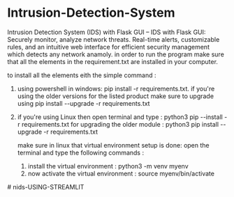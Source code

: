 # Intrusion-Detection-System
Intrusion Detection System (IDS) with Flask GUI – IDS with Flask GUI: Securely monitor, analyze network threats. Real-time alerts, customizable rules, and an intuitive web interface for efficient security management which detects any network anamoly. in order to run the program make sure that all the elements in the requirement.txt are installed in your computer. 

to install all the elements eith the simple command :

1) using powershell in windows: pip install -r requirements.txt. if you're using the older versions for the listed product make sure to upgrade using pip install --upgrade -r requirements.txt

2) if you're using Linux then open terminal and type : python3 pip --install -r requirements.txt
   for upgrading the older module : python3 pip install --upgrade -r requirements.txt

   make sure in linux that virtual environment setup is done:
   open the terminal and type the following commands :
   1. install the virtual environment : python3 -m venv myenv
   2. now activate the virtual environment : source myenv/bin/activate


 
 #   n i d s - U S I N G - S T R E A M L I T 
 
 
